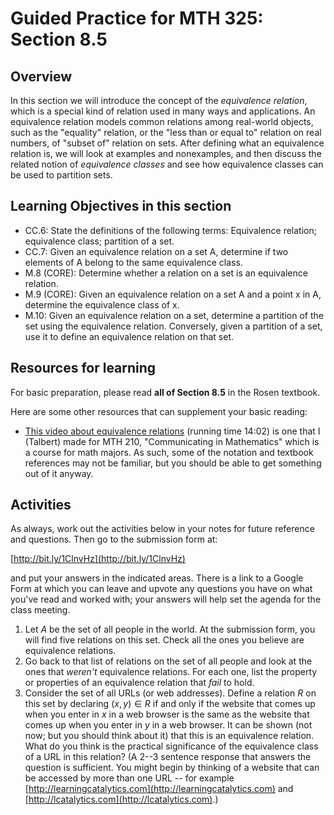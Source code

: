 Guided Practice for MTH 325: Section 8.5
========================================

## Overview 

In this section we will introduce the concept of the _equivalence relation_, which is a special kind of relation used in many ways and applications. An equivalence relation models common relations among real-world objects, such as the "equality" relation, or the "less than or equal to" relation on real numbers, of "subset of" relation on sets. After defining what an equivalence relation is, we will look at examples and nonexamples, and then discuss the related notion of _equivalence classes_ and see how equivalence classes can be used to partition sets. 

## Learning Objectives in this section

+ CC.6: State the definitions of the following terms: Equivalence relation; equivalence class; partition of a set. 
+ CC.7: Given an equivalence relation on a set A, determine if two elements of A belong to the same equivalence class. 
+ M.8 (CORE): Determine whether a relation on a set is an equivalence relation. 
+ M.9 (CORE): Given an equivalence relation on a set A and a point x in A, determine the equivalence class of x. 
+ M.10: Given an equivalence relation on a set, determine a partition of the set using the equivalence relation. Conversely, given a partition of a set, use it to define an equivalence relation on that set. 

## Resources for learning

For basic preparation, please read __all of Section 8.5__ in the Rosen textbook. 

Here are some other resources that can supplement your basic reading: 

+ [This video about equivalence relations](https://www.youtube.com/watch?v=JFXgXYCzXB4) (running time 14:02) is one that I (Talbert) made for MTH 210, "Communicating in Mathematics" which is a course for math majors. As such, some of the notation and textbook references may not be familiar, but you should be able to get something out of it anyway. 

## Activities 

As always, work out the activities below in your notes for future reference and questions. Then go to the submission form at: 

[http://bit.ly/1ClnvHz](http://bit.ly/1ClnvHz)

and put your answers in the indicated areas. There is a link to a Google Form at which you can leave and upvote any questions you have on what you've read and worked with; your answers will help set the agenda for the class meeting. 

1. Let $A$ be the set of all people in the world. At the submission form, you will find five relations on this set. Check all the ones you believe are equivalence relations. 
2. Go back to that list of relations on the set of all people and look at the ones that _weren't_ equivalence relations. For each one, list the property or properties of an equivalence relation that _fail_ to hold. 
3. Consider the set of all URLs (or web addresses). Define a relation $R$ on this set by declaring $(x,y) \in R$ if and only if the website that comes up when you enter in $x$ in a web browser is the same as the website that comes up when you enter in $y$ in a web browser. It can be shown (not now; but you should think about it) that this is an equivalence relation. What do you think is the practical significance of the equivalence class of a URL in this relation? (A 2--3 sentence response that answers the question is sufficient. You might begin by thinking of a website that can be accessed by more than one URL -- for example [http://learningcatalytics.com](http://learningcatalytics.com) and [http://lcatalytics.com](http://lcatalytics.com).)

